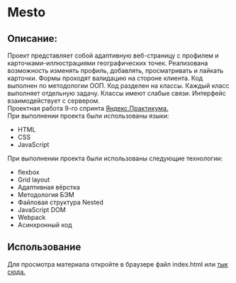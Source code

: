 <h1>Mesto</h1>
<h2>Описание:</h2>
Проект представляет собой адаптивную веб-страницу с профилем и карточками-иллюстрациями географических точек. Реализована возможность изменять профиль, добавлять, просматривать и лайкать карточки. Формы проходят валидацию на стороне клиента. Код выполнен по методологии ООП. Код разделен на классы. Каждый класс выполняет отдельную задачу. Классы имеют слабые связи. Интерфейс взаимодействует с сервером.<br>
Проектная работа 9-го спринта <a href="https://practicum.yandex.ru/profile/web/">Яндекс.Практикума.</a><br>
При выполнении проекта были использованы языки:
<ul>
<li>HTML</li>
<li>CSS</li>
<li>JavaScript</li>
</ul>
При выполнении проекта были использованы следующие технологии:
<ul>
<li>flexbox</li>
<li>Grid layout</li>
<li>Адаптивная вёрстка</li>
<li>Методология БЭМ</li>
<li>Файловая структура Nested</li>
<li>JavaScript DOM</li>
<li>Webpack</li>
<li>Асинхронный код</li>
</ul>
<h2>Использование</h2>
Для просмотра материала откройте в браузере файл index.html или <a href="https://pavlogorbunov.github.io/mesto-pvg/">тык сюда.</a>

